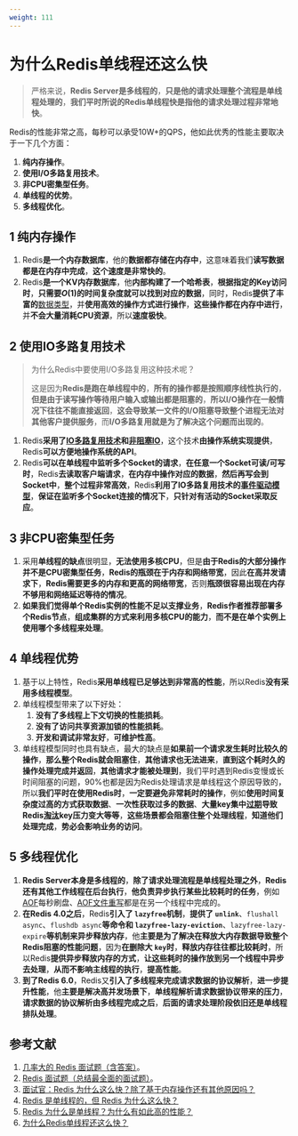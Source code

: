 ```yaml
---
weight: 111
---
```


# 为什么Redis单线程还这么快

> 严格来说，**Redis Server是多线程的**，**只是他的请求处理整个流程是单线程处理的**，**我们平时所说的Redis单线程快是指他的请求处理过程非常地快**。

Redis的性能非常之高，每秒可以承受10W+的QPS，他如此优秀的性能主要取决于一下几个方面：

1. **纯内存操作**。
2. **使用I/O多路复用技术**。
3. **非CPU密集型任务**。
4. **单线程的优势**。
5. **多线程优化**。

## 1 纯内存操作

1. Redis**是一个内存数据库**，他的**数据都存储在内存中**，这意味着我们**读写数据都是在内存中完成**，**这个速度是非常快的**。
2. Redis**是一个KV内存数据库**，他**内部构建了一个哈希表**，**根据指定的Key访问时**，**只需要$O(1)$的时间复杂度就可以找到对应的数据**，同时，Redis**提供了丰富的**[数据类型](https://notebook.grayson.top/project-37/doc-805)，并**使用高效的操作方式进行操作**，**这些操作都在内存中进行**，并**不会大量消耗CPU资源**，所以**速度极快**。

## 2 使用IO多路复用技术

> 为什么Redis中要使用I/O多路复用这种技术呢？
>
> 这是因为**Redis是跑在单线程中的**，**所有的操作都是按照顺序线性执行的**，**但是由于读写操作等待用户输入或输出都是阻塞的**，**所以I/O操作在一般情况下往往不能直接返回**，**这会导致某一文件的I/O阻塞导致整个进程无法对其他客户提供服务**，而**I/O多路复用就是为了解决这个问题而出现的**。

1. Redis**采用了[IO多路复用技术](https://notebook.grayson.top/project-26/doc-335/#3-3-IO-%E5%A4%9A%E8%B7%AF%E5%A4%8D%E7%94%A8)和[非阻塞IO](https://notebook.grayson.top/project-26/doc-335/#3-2-%E9%9D%9E%E9%98%BB%E5%A1%9E-IO)**，这个技术**由操作系统实现提供**，Redis**可以方便地操作系统的API**。
2. Redis**可以在单线程中监听多个Socket的请求**，**在任意一个Socket可读/可写时**，Redis**去读取客户端请求**，**在内存中操作对应的数据**，**然后再写会到Socket中**，**整个过程非常高效**，Redis**利用了IO多路复用技术的[事件驱动模型](https://notebook.grayson.top/project-37/doc-807)**，**保证在监听多个Socket连接的情况下**，**只针对有活动的Socket采取反应**。

## 3 非CPU密集型任务

1. 采用**单线程的缺点**很明显，**无法使用多核CPU**，但是**由于Redis的大部分操作并不是CPU密集型任务**，**Redis的瓶颈在于内存和网络带宽**，因此**在高并发请求下**，**Redis需要更多的内存和更高的网络带宽**，否则**瓶颈很容易出现在内存不够用和网络延迟等待的情况**。
2. **如果我们觉得单个Redis实例的性能不足以支撑业务**，**Redis作者推荐部署多个Redis节点**，**组成集群的方式来利用多核CPU的能力**，**而不是在单个实例上使用哪个多线程来处理**。

## 4 单线程优势

1. 基于以上特性，Redis**采用单线程已足够达到非常高的性能**，所以Redis**没有采用多线程模型**。
2. 单线程模型带来了以下好处：
   1. **没有了多线程上下文切换的性能损耗**。
   2. **没有了访问共享资源加锁的性能损耗**。
   3. **开发和调试非常友好**，**可维护性高**。
3. 单线程模型同时也具有缺点，最大的缺点是**如果前一个请求发生耗时比较久的操作**，**那么整个Redis就会阻塞住**，**其他请求也无法进来**，**直到这个耗时久的操作处理完成并返回**，**其他请求才能被处理到**，我们平时遇到Redis变慢或长时间阻塞的问题，90%也都是因为Redis处理请求是单线程这个原因导致的，所以**我们平时在使用Redis时**，**一定要避免非常耗时的操作**，例如**使用时间复杂度过高的方式获取数据**、**一次性获取过多的数据**、**大量key集中[过期]()导致Redis[淘汰](https://notebook.grayson.top/project-37/doc-812)key压力变大等等**，**这些场景都会阻塞住整个处理线程**，**知道他们处理完成**，**势必会影响业务的访问**。

## 5 多线程优化

1. **Redis Server本身是多线程的**，**除了请求处理流程是单线程处理之外**，**Redis还有其他工作线程在后台执行**，**他负责异步执行某些比较耗时的任务**，例如[AOF](https://notebook.grayson.top/project-37/doc-806/#2-2-AOF)每秒刷盘、[AOF文件重写](https://notebook.grayson.top/project-37/doc-806/#2-2-3-AOF-%E9%87%8D%E5%86%99)都是在另一个线程中完成的。
2. **在Redis 4.0之后**，Redis**引入了 `lazyfree`机制**，**提供了 `unlink`**、`flushall async`、`flushdb async`**等命令和 `lazyfree-lazy-eviction`**、`lazyfree-lazy-expire`**等机制来异步释放内存**，他**主要是为了解决在释放大内存数据导致整个Redis阻塞的性能问题**，因为**在删除大 `key`时**，**释放内存往往都比较耗时**，所以Redis**提供异步释放内存的方式**，**让这些耗时的操作放到另一个线程中异步去处理**，**从而不影响主线程的执行**，**提高性能**。
3. **到了Redis 6.0**，Redis又**引入了多线程来完成请求数据的协议解析**，**进一步提升性能**，他**主要是解决高并发场景下**，**单线程解析请求数据协议带来的压力**，**请求数据的协议解析由多线程完成之后**，**后面的请求处理阶段依旧还是单线程排队处理**。

## 参考文献

1. [几率大的 Redis 面试题（含答案）](https://blog.csdn.net/Butterfly_resting/article/details/89668661)。
2. [Redis 面试题（总结最全面的面试题）](https://juejin.cn/post/6844904127055527950)。
3. [面试官：Redis 为什么这么快？除了基于内存操作还有其他原因吗？](https://zhuanlan.zhihu.com/p/160157573)
4. [Redis 是单线程的，但 Redis 为什么这么快？](https://juejin.cn/post/6844903663224225806)
5. [Redis 为什么是单线程？为什么有如此高的性能？](https://juejin.cn/post/6844903814500220936)
6. [为什么Redis单线程还这么快？](http://kaito-kidd.com/2020/06/28/why-redis-so-fast)
